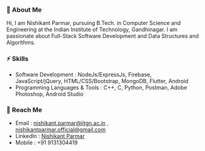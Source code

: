 ### 👋 About Me 

Hi, I am Nishikant Parmar, pursuing B.Tech. in Computer Science and Engineering at the Indian Institute of Technology, Gandhinagar. I am passionate about Full-Stack Software Development and Data Structures and Algorithms. 

### ⚡ Skills 

- Software Development : NodeJs/ExpressJs, Firebase, JavaScript/jQuery, HTML/CSS/Bootstrap, MongoDB, Flutter, Android
- Programming Languages & Tools : C++, C, Python, Postman, Adobe Photoshop, Android Studio


### 💬 Reach Me

- Email : [nishikant.parmar@iitgn.ac.in](mailto:nishikant.parmar@iitgn.ac.in) , [nishikantparmar.official@gmail.com](mailto:nishikantparmar.official@gmail.com)
- LinkedIn : [Nishikant Parmar](http://linkedin.com/in/nishikant-parmar)
- Mobile : +91 9131304419
